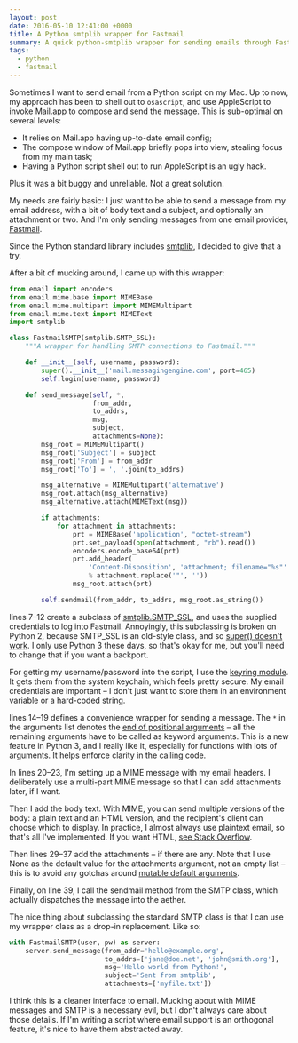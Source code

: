 ```yaml
---
layout: post
date: 2016-05-10 12:41:00 +0000
title: A Python smtplib wrapper for Fastmail
summary: A quick python-smtplib wrapper for sending emails through Fastmail.
tags:
  - python
  - fastmail
---
```


Sometimes I want to send email from a Python script on my Mac.
Up to now, my approach has been to shell out to `osascript`, and use AppleScript to invoke Mail.app to compose and send the message.
This is sub-optimal on several levels:

*   It relies on Mail.app having up-to-date email config;
*   The compose window of Mail.app briefly pops into view, stealing focus from my main task;
*   Having a Python script shell out to run AppleScript is an ugly hack.

Plus it was a bit buggy and unreliable.
Not a great solution.

My needs are fairly basic: I just want to be able to send a message from my email address, with a bit of body text and a subject, and optionally an attachment or two.
And I'm only sending messages from one email provider, [Fastmail][fastmail].

Since the Python standard library includes [smtplib][smtplib], I decided to give that a try.

After a bit of mucking around, I came up with this wrapper:

```python
from email import encoders
from email.mime.base import MIMEBase
from email.mime.multipart import MIMEMultipart
from email.mime.text import MIMEText
import smtplib

class FastmailSMTP(smtplib.SMTP_SSL):
    """A wrapper for handling SMTP connections to Fastmail."""

    def __init__(self, username, password):
        super().__init__('mail.messagingengine.com', port=465)
        self.login(username, password)

    def send_message(self, *,
                     from_addr,
                     to_addrs,
                     msg,
                     subject,
                     attachments=None):
        msg_root = MIMEMultipart()
        msg_root['Subject'] = subject
        msg_root['From'] = from_addr
        msg_root['To'] = ', '.join(to_addrs)

        msg_alternative = MIMEMultipart('alternative')
        msg_root.attach(msg_alternative)
        msg_alternative.attach(MIMEText(msg))

        if attachments:
            for attachment in attachments:
                prt = MIMEBase('application', "octet-stream")
                prt.set_payload(open(attachment, "rb").read())
                encoders.encode_base64(prt)
                prt.add_header(
                    'Content-Disposition', 'attachment; filename="%s"'
                    % attachment.replace('"', ''))
                msg_root.attach(prt)

        self.sendmail(from_addr, to_addrs, msg_root.as_string())
```

lines 7&ndash;12 create a subclass of [smtplib.SMTP_SSL][smtp_ssl], and uses the supplied credentials to log into Fastmail.
Annoyingly, this subclassing is broken on Python 2, because SMTP_SSL is an old-style class, and so [super() doesn't work][super].
I only use Python 3 these days, so that's okay for me, but you'll need to change that if you want a backport.

For getting my username/password into the script, I use the [keyring module][keyring].
It gets them from the system keychain, which feels pretty secure.
My email credentials are important &ndash; I don't just want to store them in an environment variable or a hard-coded string.

lines 14&ndash;19 defines a convenience wrapper for sending a message.
The `*` in the arguments list denotes the [end of positional arguments][pep3102] &ndash; all the remaining arguments have to be called as keyword arguments.
This is a new feature in Python 3, and I really like it, especially for functions with lots of arguments.
It helps enforce clarity in the calling code.

In lines 20&ndash;23, I'm setting up a MIME message with my email headers.
I deliberately use a multi-part MIME message so that I can add attachments later, if I want.

Then I add the body text.
With MIME, you can send multiple versions of the body: a plain text and an HTML version, and the recipient's client can choose which to display.
In practice, I almost always use plaintext email, so that's all I've implemented.
If you want HTML, [see Stack Overflow][mimehtml].

Then lines 29&ndash;37 add the attachments &ndash; if there are any.
Note that I use None as the default value for the attachments argument, not an empty list &ndash; this is to avoid any gotchas around [mutable default arguments][mutable].

Finally, on line 39, I call the sendmail method from the SMTP class, which actually dispatches the message into the aether.

The nice thing about subclassing the standard SMTP class is that I can use my wrapper class as a drop-in replacement.
Like so:

```python
with FastmailSMTP(user, pw) as server:
    server.send_message(from_addr='hello@example.org',
                        to_addrs=['jane@doe.net', 'john@smith.org'],
                        msg='Hello world from Python!',
                        subject='Sent from smtplib',
                        attachments=['myfile.txt'])
```

I think this is a cleaner interface to email.
Mucking about with MIME messages and SMTP is a necessary evil, but I don't always care about those details.
If I'm writing a script where email support is an orthogonal feature, it's nice to have them abstracted away.

[mimehtml]: http://stackoverflow.com/a/920928/1558022
[smtplib]: https://docs.python.org/3.5/library/smtplib.html
[fastmail]: https://www.fastmail.com/
[super]: https://docs.python.org/2/library/functions.html?highlight=super#super
[smtp_ssl]: https://docs.python.org/3.5/library/smtplib.html#smtplib.SMTP_SSL
[keyring]: https://pypi.python.org/pypi/keyring
[pep3102]: https://www.python.org/dev/peps/pep-3102/
[mutable]: http://docs.python-guide.org/en/latest/writing/gotchas/#mutable-default-arguments
